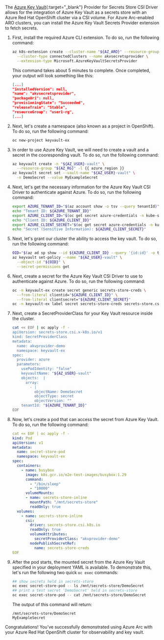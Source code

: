 The [Azure Key Vault](https://azure.microsoft.com/en-us/products/key-vault/){:target="_blank"} Provider for Secrets Store CSI Driver allows for the integration of Azure Key Vault as a secrets store with an Azure Red Hat OpenShift cluster via a CSI volume. For Azure Arc-enabled ARO clusters, you can install the Azure Key Vault Secrets Provider extension to fetch secrets.

1. First, install the required Azure CLI extension. To do so, run the following command:

    ```bash
    az k8s-extension create --cluster-name "${AZ_ARO}" --resource-group "${AZ_RG}" \
      --cluster-type connectedClusters --name akvsecretsprovider \
      --extension-type Microsoft.AzureKeyVaultSecretsProvider
    ```

    This command takes about 5 minutes to complete. Once completed, your output will look something like this: 

    ```json
    [...]
    "installedVersion": null,
    "name": "akvsecretsprovider",
    "packageUri": null,
    "provisioningState": "Succeeded",
    "releaseTrain": "Stable",
    "resourceGroup": "user1-rg",
    [...]
    ```

1. Next, let's create a namespace (also known as a project in OpenShift). To do so, run the following command:

    ```bash
    oc new-project keyvault-ex
    ```

1. In order to use Azure Key Vault, we will need to create a vault and a secret in the cooresponding vault. To do so, run the following command:

    ```bash
    az keyvault create -n "${AZ_USER}-vault" \
      --resource-group "${AZ_RG}" -l {{ azure_region }}
    az keyvault secret set --vault-name "${AZ_USER}-vault" \
      -n DemoSecret --value MyExampleSecret
    ```

1. Next, let's get the necessary information for the Azure Key Vault CSI Driver to authenticate against Azure. To do so, run the following command:

    ```bash
    export AZURE_TENANT_ID="$(az account show -o tsv --query tenantId)"
    echo "Tenant ID: ${AZURE_TENANT_ID}"
    export AZURE_CLIENT_ID="$(oc get secret azure-credentials -n kube-system -o json | jq -r .data.azure_client_id | base64 --decode)"
    echo "Client ID: ${AZURE_CLIENT_ID}"
    export AZURE_CLIENT_SECRET="$(oc get secret azure-credentials -n kube-system -o json | jq -r .data.azure_client_secret | base64 --decode)"
    echo "Secret (Sensitive Information): ${AZURE_CLIENT_SECRET}"
    ```

1. Next, let's grant our cluster the ability to access the key vault. To do so, run the following command:

    ```bash
    OID="$(az ad sp show --id ${AZURE_CLIENT_ID} --query '{id:id}' -o tsv)"
    az keyvault set-policy --name "${AZ_USER}-vault" \
      --object-id "${OID}" \
      --secret-permissions get
    ```

1. Next, create a secret for the Azure Key Vault CSI Driver to use to authenticate against Azure. To do so, run the following command:

    ```bash
    oc -n keyvault-ex create secret generic secrets-store-creds \
      --from-literal clientid="${AZURE_CLIENT_ID}" \
      --from-literal clientsecret="${AZURE_CLIENT_SECRET}"
    oc -n keyvault-ex label secret secrets-store-creds secrets-store.csi.k8s.io/used=true
    ```

1. Next, create a SecretProviderClass for your Key Vault resource inside the cluster. 

    ```bash
    cat << EOF | oc apply -f -
    apiVersion: secrets-store.csi.x-k8s.io/v1
    kind: SecretProviderClass
    metadata:
      name: akvprovider-demo
      namespace: keyvault-ex 
    spec:
      provider: azure
      parameters:
        usePodIdentity: "false"
        keyvaultName: "${AZ_USER}-vault"
        objects:  |
          array:
            - |
              objectName: DemoSecret
              objectType: secret
              objectVersion: ""
        tenantId: "${AZURE_TENANT_ID}"
    EOF
    ```

1. Now, let's create a pod that can access the secret from Azure Key Vault. To do so, run the following command:

    ```yaml
    cat << EOF | oc apply -f -
    kind: Pod
    apiVersion: v1
    metadata:
      name: secret-store-pod
      namespace: keyvault-ex 
    spec:
      containers:
        - name: busybox
          image: k8s.gcr.io/e2e-test-images/busybox:1.29
          command:
            - "/bin/sleep"
            - "10000"
          volumeMounts:
          - name: secrets-store-inline
            mountPath: "/mnt/secrets-store"
            readOnly: true
      volumes:
        - name: secrets-store-inline
          csi:
            driver: secrets-store.csi.k8s.io
            readOnly: true
            volumeAttributes:
              secretProviderClass: "akvprovider-demo"
            nodePublishSecretRef:
              name: secrets-store-creds
    EOF
    ```

1. After the pod starts, the mounted secret from the Azure Key Vault specified in your deployment YAML is available. To demonstrate this, let's run the following two quick `oc exec` commands:

    ```bash
    ## show secrets held in secrets-store
    oc exec secret-store-pod -- ls /mnt/secrets-store/DemoSecret
    ## print a test secret 'DemoSecret' held in secrets-store
    oc exec secret-store-pod -- cat /mnt/secrets-store/DemoSecret
    ```

    The output of this command will return:

    ```
    /mnt/secrets-store/DemoSecret
    MyExampleSecret
    ```

Congratulations! You've successfully demonstrated using Azure Arc with your Azure Red Hat OpenShift cluster for observability and key vault. 